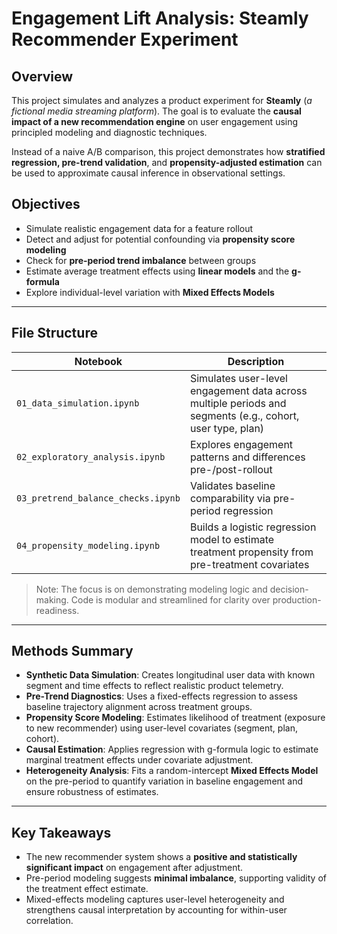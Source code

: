 # Engagement Lift Analysis: Steamly Recommender Experiment

## Overview

This project simulates and analyzes a product experiment for **Steamly** (_a fictional media streaming platform_). The goal is to evaluate the **causal impact of a new recommendation engine** on user engagement using principled modeling and diagnostic techniques.

Instead of a naive A/B comparison, this project demonstrates how **stratified regression, pre-trend validation**, and **propensity-adjusted estimation** can be used to approximate causal inference in observational settings.

## Objectives

- Simulate realistic engagement data for a feature rollout
- Detect and adjust for potential confounding via **propensity score modeling**
- Check for **pre-period trend imbalance** between groups
- Estimate average treatment effects using **linear models** and the **g-formula**
- Explore individual-level variation with **Mixed Effects Models**

---

## File Structure

| Notebook | Description |
|----------|-------------|
| `01_data_simulation.ipynb` | Simulates user-level engagement data across multiple periods and segments (e.g., cohort, user type, plan) |
| `02_exploratory_analysis.ipynb` | Explores engagement patterns and differences pre-/post-rollout |
| `03_pretrend_balance_checks.ipynb` | Validates baseline comparability via pre-period regression |
| `04_propensity_modeling.ipynb` | Builds a logistic regression model to estimate treatment propensity from pre-treatment covariates |

> Note: The focus is on demonstrating modeling logic and decision-making. Code is modular and streamlined for clarity over production-readiness.

---

## Methods Summary

- **Synthetic Data Simulation**: Creates longitudinal user data with known segment and time effects to reflect realistic product telemetry.
- **Pre-Trend Diagnostics**: Uses a fixed-effects regression to assess baseline trajectory alignment across treatment groups.
- **Propensity Score Modeling**: Estimates likelihood of treatment (exposure to new recommender) using user-level covariates (segment, plan, cohort).
- **Causal Estimation**: Applies regression with g-formula logic to estimate marginal treatment effects under covariate adjustment.
- **Heterogeneity Analysis**: Fits a random-intercept **Mixed Effects Model** on the pre-period to quantify variation in baseline engagement and ensure robustness of estimates.

---

## Key Takeaways

- The new recommender system shows a **positive and statistically significant impact** on engagement after adjustment.
- Pre-period modeling suggests **minimal imbalance**, supporting validity of the treatment effect estimate.
- Mixed-effects modeling captures user-level heterogeneity and strengthens causal interpretation by accounting for within-user correlation.

